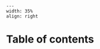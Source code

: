 ```{figure} ../figures/open.png
---
width: 35%
align: right
```

# Table of contents



```{tableofcontents}
```